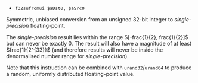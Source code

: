 * `f32sufromui $aDst0, $aSrc0`

Symmetric, unbiased conversion from an unsigned 32-bit integer to
*single-precision* floating-point.

The *single-precision* result lies within the range \$\[-frac{1}{2},
frac{1}{2}\]\$ but can never be exactly 0. The result will also have a
magnitude of at least \$frac{1}{2\^{33}}\$ (and therefore results will
never be inside the denormalised number range for *single-precision*).

Note that this instruction can be combined with `urand32`/`urand64` to
produce a random, uniformly distributed floating-point value.
